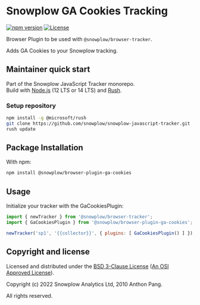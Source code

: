 # Snowplow GA Cookies Tracking

[![npm version][npm-image]][npm-url]
[![License][license-image]](LICENSE)

Browser Plugin to be used with `@snowplow/browser-tracker`.

Adds GA Cookies to your Snowplow tracking.

## Maintainer quick start

Part of the Snowplow JavaScript Tracker monorepo.  
Build with [Node.js](https://nodejs.org/en/) (12 LTS or 14 LTS) and [Rush](https://rushjs.io/).

### Setup repository

```bash
npm install -g @microsoft/rush 
git clone https://github.com/snowplow/snowplow-javascript-tracker.git
rush update
```

## Package Installation

With npm:

```bash
npm install @snowplow/browser-plugin-ga-cookies
```

## Usage

Initialize your tracker with the GaCookiesPlugin:

```js
import { newTracker } from '@snowplow/browser-tracker';
import { GaCookiesPlugin } from '@snowplow/browser-plugin-ga-cookies';

newTracker('sp1', '{{collector}}', { plugins: [ GaCookiesPlugin() ] }); // Also stores reference at module level
```

## Copyright and license

Licensed and distributed under the [BSD 3-Clause License](LICENSE) ([An OSI Approved License][osi]).

Copyright (c) 2022 Snowplow Analytics Ltd, 2010 Anthon Pang.

All rights reserved.

[npm-url]: https://www.npmjs.com/package/@snowplow/browser-plugin-ga-cookies
[npm-image]: https://img.shields.io/npm/v/@snowplow/browser-plugin-ga-cookies
[docs]: https://docs.snowplowanalytics.com/docs/collecting-data/collecting-from-own-applications/javascript-tracker/
[osi]: https://opensource.org/licenses/BSD-3-Clause
[license-image]: https://img.shields.io/npm/l/@snowplow/browser-plugin-ga-cookies
